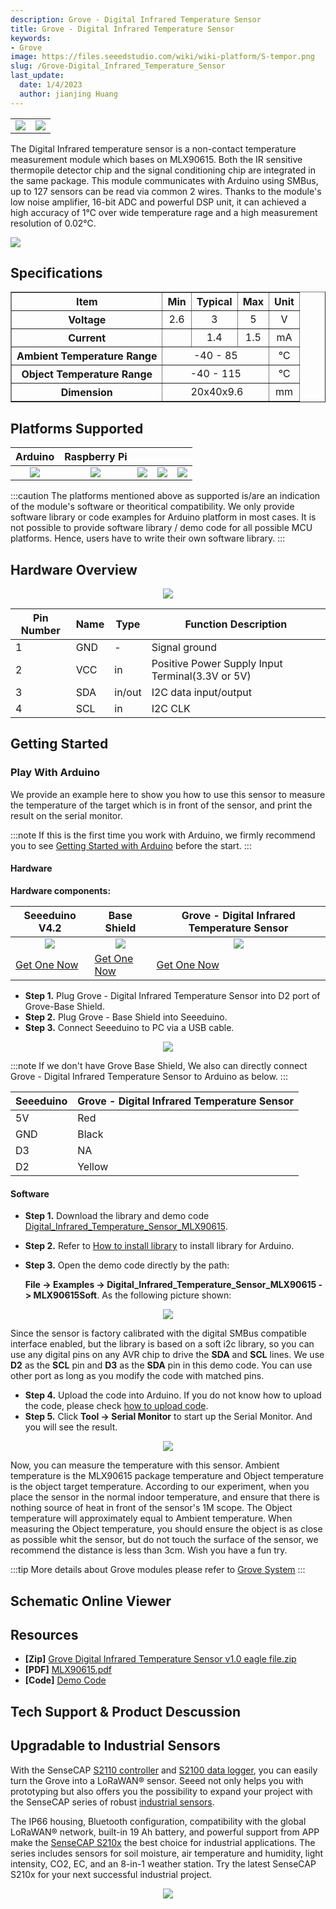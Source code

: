 ```yaml
---
description: Grove - Digital Infrared Temperature Sensor
title: Grove - Digital Infrared Temperature Sensor
keywords:
- Grove
image: https://files.seeedstudio.com/wiki/wiki-platform/S-tempor.png
slug: /Grove-Digital_Infrared_Temperature_Sensor
last_update:
  date: 1/4/2023
  author: jianjing Huang
---
```



<table>
  <tbody><tr>
      <td><img src="https://files.seeedstudio.com/wiki/Grove-Digital_Infrared_Temperature_Sensor/img/Grove－Digital_Infrared_Temperature_Sensor_1.jpg" /></td>
      <td><img src="https://files.seeedstudio.com/wiki/Grove-Digital_Infrared_Temperature_Sensor/img/Grove－Digital_Infrared_Temperature_Sensor_2.jpg" /></td>
    </tr>
  </tbody></table>

The Digital Infrared temperature sensor is a non-contact temperature measurement module which bases on MLX90615. Both the IR sensitive thermopile detector chip and the signal conditioning chip are integrated in the same package. This module communicates with Arduino using SMBus, up to 127 sensors can be read via common 2 wires. Thanks to the module's low noise amplifier, 16-bit ADC and powerful DSP unit, it can achieved a high accuracy of 1℃ over wide temperature rage and a high measurement resolution of 0.02℃.

<p style={{textAlign: 'center' }}><a href="https://www.seeedstudio.com/Grove-Digital-Infrared-Temperature-Sensor-p-2385.html" target="_blank"><img src="https://files.seeedstudio.com/wiki/common/Get_One_Now_Banner.png" /></a></p>

Specifications
-------------

<table border="1" cellspacing="0" width="70%">
<tr>
<th>
Item
</th>
<th>
Min
</th>
<th>
Typical
</th>
<th>
Max
</th>
<th>
Unit
</th>
</tr>
<tr align="center">
<th scope="row">
Voltage
</th>
<td>
2.6
</td>
<td>
3
</td>
<td>
5
</td>
<td>
V
</td>
</tr>
<tr align="center">
<th scope="row">
Current
</th>
<td>
</td>
<td>
1.4
</td>
<td>
1.5
</td>
<td>
mA
</td>
</tr>
<tr align="center">
<th scope="row">
Ambient Temperature Range
</th>
<td colspan="3">
-40 - 85
</td>
<td>
℃
</td>
</tr>
<tr align="center">
<th scope="row">
Object Temperature Range
</th>
<td colspan="3">
-40 - 115
</td>
<td>
℃
</td>
</tr>
<tr align="center">
<th scope="row">
Dimension
</th>
<td colspan="3">
 20x40x9.6
</td>
<td>
mm
</td>
</tr>
</table>

Platforms Supported
-------------------

| Arduino                                                                                             | Raspberry Pi                                                                                             |                                                                                                 |                                                                                                          |                                                                                                    |
|-----------------------------------------------------------------------------------------------------|----------------------------------------------------------------------------------------------------------|-------------------------------------------------------------------------------------------------|---------------------------------------------------------------------------------------------------|----------------------------------------------------------------------------------------------------|
|<div align="center"><img width={1000} src="https://files.seeedstudio.com/wiki/wiki_english/docs/images/arduino_logo.jpg" /></div>|<div align="center"><img width={1000} src="https://files.seeedstudio.com/wiki/wiki_english/docs/images/raspberry_pi_logo_n.jpg" /></div> | <div align="center"><img width={1000} src="https://files.seeedstudio.com/wiki/wiki_english/docs/images/bbg_logo_n.jpg" /></div>| <div align="center"><img width={1000} src="https://files.seeedstudio.com/wiki/wiki_english/docs/images/wio_logo_n.jpg" /></div>| <div align="center"><img width={1000} src="https://files.seeedstudio.com/wiki/wiki_english/docs/images/linkit_logo_n.jpg" /></div>|

:::caution
    The platforms mentioned above as supported is/are an indication of the module's software or theoritical compatibility. We only provide software library or code examples for Arduino platform in most cases. It is not possible to provide software library / demo code for all possible MCU platforms. Hence, users have to write their own software library.
:::

Hardware Overview
------------------

<div align="center"><img width={1000} src="https://files.seeedstudio.com/wiki/Grove-Digital_Infrared_Temperature_Sensor/img/Grove－Digital_Infrared_Temperature_Sensor_4.jpg" /></div>

| Pin Number | Name | Type   | Function Description                             |
|------------|------|--------|--------------------------------------------------|
| 1          | GND  | -      | Signal ground                                    |
| 2          | VCC  | in     | Positive Power Supply Input Terminal(3.3V or 5V) |
| 3          | SDA  | in/out | I2C data input/output                            |
| 4          | SCL  | in     | I2C CLK                                          |

## Getting Started

### Play With Arduino

We provide an example here to show you how to use this sensor to measure the temperature of the target which is in front of the sensor, and print the result on the serial monitor.

:::note
    If this is the first time you work with Arduino, we firmly recommend you to see [Getting Started with Arduino](https://wiki.seeedstudio.com/Getting_Started_with_Arduino/) before the start.
:::

#### Hardware

**Hardware components:**

| Seeeduino V4.2 | Base Shield|  Grove - Digital Infrared Temperature Sensor |
|--------------|-------------|-----------------|
|<div align="center"><img width={1000} src="https://files.seeedstudio.com/wiki/Grove_Light_Sensor/images/gs_1.jpg" /></div>|<div align="center"><img width={1000} src="https://files.seeedstudio.com/wiki/Grove_Light_Sensor/images/gs_4.jpg" /></div>|<div align="center"><img width={1000} src="https://files.seeedstudio.com/wiki/Grove-Digital_Infrared_Temperature_Sensor/img/thumbnail.jpg" /></div>|
|[Get One Now](https://www.seeedstudio.com/Seeeduino-V4.2-p-2517.html)|[Get One Now](https://www.seeedstudio.com/Base-Shield-V2-p-1378.html)|[Get One Now](https://www.seeedstudio.com/Grove-Digital-Infrared-Temperature-Sensor-p-2385.html)|

- **Step 1.** Plug Grove - Digital Infrared Temperature Sensor into D2 port of Grove-Base Shield.
- **Step 2.** Plug Grove - Base Shield into Seeeduino.
- **Step 3.** Connect Seeeduino to PC via a USB cable.

<div align="center"><img width={1000} src="https://files.seeedstudio.com/wiki/Grove-Digital_Infrared_Temperature_Sensor/img/connection.JPG" /></div>

:::note
 If we don't have Grove Base Shield, We also can directly connect Grove - Digital Infrared Temperature Sensor to Arduino as below.
:::

| Seeeduino       | Grove - Digital Infrared Temperature Sensor |
|---------------|-------------------------|
| 5V           | Red                     |
| GND           | Black                   |
| D3           | NA                   |
| D2            | Yellow                  |

#### Software

- **Step 1.** Download the library and demo code [Digital_Infrared_Temperature_Sensor_MLX90615](https://github.com/Seeed-Studio/Digital_Infrared_Temperature_Sensor_MLX90615).
- **Step 2.** Refer to [How to install library](https://wiki.seeedstudio.com/How_to_install_Arduino_Library) to install library for Arduino.
- **Step 3.** Open the demo code directly by the path:

  **File -> Examples -> Digital_Infrared_Temperature_Sensor_MLX90615 -> MLX90615Soft**. As the following picture shown:

<div align="center"><img width={1000} src="https://files.seeedstudio.com/wiki/Grove-Digital_Infrared_Temperature_Sensor/img/example.png" /></div>

Since the sensor is factory calibrated with the digital SMBus compatible interface enabled, but the library is based on a soft i2c library, so you can use any digital pins on any AVR chip to drive the **SDA** and **SCL** lines. We use **D2** as the **SCL** pin and **D3** as the **SDA** pin in this demo code. You can use other port as long as you modify the code with matched pins.

- **Step 4.** Upload the code into Arduino. If you do not know how to upload the code, please check [how to upload code](https://wiki.seeedstudio.com/Upload_Code/).
- **Step 5.** Click **Tool -> Serial Monitor** to start up the Serial Monitor. And you will see the result.

<div align="center"><img width={1000} src="https://files.seeedstudio.com/wiki/Grove-Digital_Infrared_Temperature_Sensor/img/Digital_Infrared_Temperature_Sensor_Serial_Monitor.jpg" /></div>

Now, you can measure the temperature with this sensor. Ambient temperature is the MLX90615 package temperature and Object temperature is the object target temperature. According to our experiment, when you place the sensor in the normal indoor temperature, and ensure that there is nothing source of heat in front of the sensor's 1M scope. The Object temperature will approximately equal to Ambient temperature. When measuring the Object temperature, you should ensure the object is as close as possible whit the sensor, but do not touch the surface of the sensor, we recommend the distance is less than 3cm. Wish you have a fun try.

:::tip
More details about Grove modules please refer to [Grove System](https://wiki.seeedstudio.com/Grove_System/)
:::

## Schematic Online Viewer

<div className="altium-ecad-viewer" data-project-src="https://files.seeedstudio.com/wiki/Grove-Digital_Infrared_Temperature_Sensor/res/Grove_Digital_Infrared_Temperature_Sensor_v1.0_eagle_file.zip" style={{borderRadius: '0px 0px 4px 4px', height: 500, borderStyle: 'solid', borderWidth: 1, borderColor: 'rgb(241, 241, 241)', overflow: 'hidden', maxWidth: 1280, maxHeight: 700, boxSizing: 'border-box'}}>
</div>

Resources
--------

- **[Zip]** [Grove Digital Infrared Temperature Sensor v1.0 eagle file.zip](https://files.seeedstudio.com/wiki/Grove-Digital_Infrared_Temperature_Sensor/res/Grove_Digital_Infrared_Temperature_Sensor_v1.0_eagle_file.zip)
- **[PDF]** [MLX90615.pdf](https://files.seeedstudio.com/wiki/Grove-Digital_Infrared_Temperature_Sensor/res/MLX90615.pdf "File:MLX90615.pdf")
- **[Code]** [Demo Code](https://github.com/Seeed-Studio/Digital_Infrared_Temperature_Sensor_MLX90615)

<!-- This Markdown file was created from https://www.seeedstudio.com/wiki/Grove_-_Digital_Infrared_Temperature_Sensor -->

## Tech Support & Product Descussion



## Upgradable to Industrial Sensors

With the SenseCAP [S2110 controller](https://www.seeedstudio.com/SenseCAP-XIAO-LoRaWAN-Controller-p-5474.html) and [S2100 data logger](https://www.seeedstudio.com/SenseCAP-S2100-LoRaWAN-Data-Logger-p-5361.html), you can easily turn the Grove into a LoRaWAN® sensor. Seeed not only helps you with prototyping but also offers you the possibility to expand your project with the SenseCAP series of robust [industrial sensors](https://www.seeedstudio.com/catalogsearch/result/?q=sensecap&categories=SenseCAP&application=Temperature%2FHumidity~Soil~Gas~Light~Weather~Water~Automation~Positioning~Machine%20Learning~Voice%20Recognition&compatibility=SenseCAP).

The IP66 housing, Bluetooth configuration, compatibility with the global LoRaWAN® network, built-in 19 Ah battery, and powerful support from APP make the [SenseCAP S210x](https://www.seeedstudio.com/catalogsearch/result/?q=S21&categories=SenseCAP&product_module=Device) the best choice for industrial applications. The series includes sensors for soil moisture, air temperature and humidity, light intensity, CO2, EC, and an 8-in-1 weather station. Try the latest SenseCAP S210x for your next successful industrial project.

<div align="center"><a href="https://www.seeedstudio.com/catalogsearch/result/?q=sensecap&application=Temperature%2FHumidity~Soil~Gas~Light~Weather~Water~Automation~Positioning~Machine%20Learning~Voice%20Recognition&compatibility=SenseCAP" target="_blank"><img width={800} src="https://files.seeedstudio.com/wiki/K1100_overview/sensecap.png" /></a></div>
